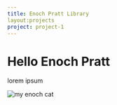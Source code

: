 ```yaml
---
title: Enoch Pratt Library
layout:projects
project: project-1
---
```


# Hello Enoch Pratt

lorem ipsum

![my enoch cat](http://placekitten.com/300/300)